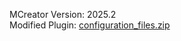 MCreator Version: 2025.2  
Modified Plugin: [configuration_files.zip](https://github.com/user-attachments/files/22483177/configuration_files.zip)
